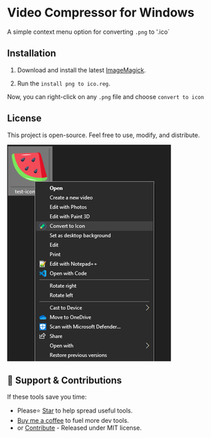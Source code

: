 # Video Compressor for Windows

A simple context menu option for converting `.png` to '.ico`

## Installation

1. Download and install the latest [ImageMagick](https://imagemagick.org/script/download.php).
  
2. Run the `install png to ico.reg`.

Now, you can right-click on any `.png` file and choose `convert to icon`

## License
This project is open-source. Feel free to use, modify, and distribute.

![video compressor](./res/imgs/menu.png)

## 🌱 Support & Contributions
If these tools save you time:
- Please⭐ [Star](../../../stargazers) to help spread useful tools.
- [Buy me a coffee](https://buymeacoffee.com/spark88) to fuel more dev tools.
- or [Contribute](../../../fork) - Released under MIT license.
